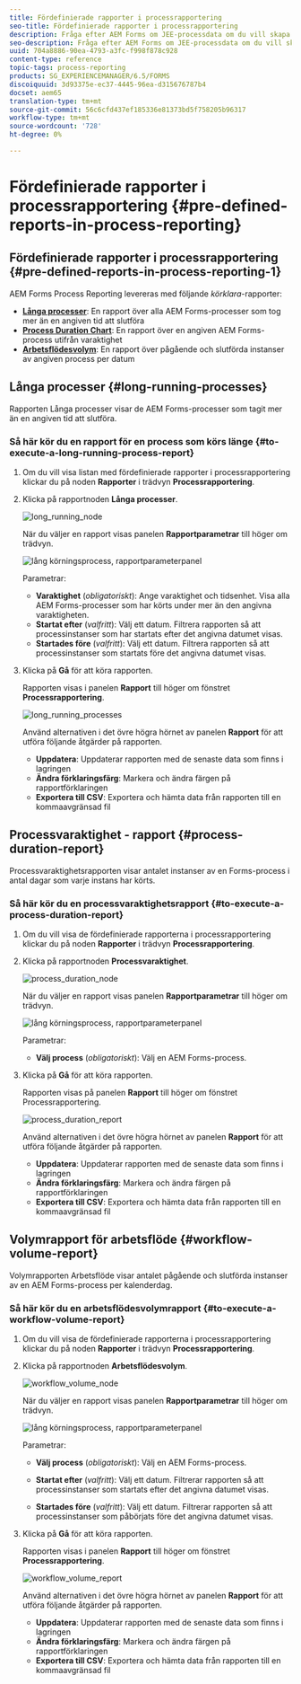```yaml
---
title: Fördefinierade rapporter i processrapportering
seo-title: Fördefinierade rapporter i processrapportering
description: Fråga efter AEM Forms om JEE-processdata om du vill skapa rapporter om långvariga processer, processens varaktighet och arbetsflödets volym
seo-description: Fråga efter AEM Forms om JEE-processdata om du vill skapa rapporter om långvariga processer, processens varaktighet och arbetsflödets volym
uuid: 704a8886-90ea-4793-a3fc-f998f878c928
content-type: reference
topic-tags: process-reporting
products: SG_EXPERIENCEMANAGER/6.5/FORMS
discoiquuid: 3d93375e-ec37-4445-96ea-d315676787b4
docset: aem65
translation-type: tm+mt
source-git-commit: 56c6cfd437ef185336e81373bd5f758205b96317
workflow-type: tm+mt
source-wordcount: '728'
ht-degree: 0%

---
```



# Fördefinierade rapporter i processrapportering {#pre-defined-reports-in-process-reporting}

## Fördefinierade rapporter i processrapportering {#pre-defined-reports-in-process-reporting-1}

AEM Forms Process Reporting levereras med följande *körklara*-rapporter:

* **[Långa processer](#long-running-processes)**: En rapport över alla AEM Forms-processer som tog mer än en angiven tid att slutföra
* **[Process Duration Chart](#process-duration-report)**: En rapport över en angiven AEM Forms-process utifrån varaktighet
* **[Arbetsflödesvolym](#workflow-volume-report)**: En rapport över pågående och slutförda instanser av angiven process per datum

## Långa processer {#long-running-processes}

Rapporten Långa processer visar de AEM Forms-processer som tagit mer än en angiven tid att slutföra.

### Så här kör du en rapport för en process som körs länge {#to-execute-a-long-running-process-report}

1. Om du vill visa listan med fördefinierade rapporter i processrapportering klickar du på noden **Rapporter** i trädvyn **Processrapportering**.
1. Klicka på rapportnoden **Långa processer**.

   ![long_running_node](assets/long_running_node.png)

   När du väljer en rapport visas panelen **Rapportparametrar** till höger om trädvyn.

   ![lång körningsprocess, rapportparameterpanel](assets/report_parameters_panel.png)

   Parametrar:

   * **Varaktighet**  (*obligatoriskt*): Ange varaktighet och tidsenhet. Visa alla AEM Forms-processer som har körts under mer än den angivna varaktigheten.
   * **Startat efter**  (*valfritt*): Välj ett datum. Filtrera rapporten så att processinstanser som har startats efter det angivna datumet visas.
   * **Startades före**  (*valfritt*): Välj ett datum. Filtrera rapporten så att processinstanser som startats före det angivna datumet visas.

1. Klicka på **Gå** för att köra rapporten.

   Rapporten visas i panelen **Rapport** till höger om fönstret **Processrapportering**.

   ![long_running_processes](assets/long_running_processes.png)

   Använd alternativen i det övre högra hörnet av panelen **Rapport** för att utföra följande åtgärder på rapporten.

   * **Uppdatera**: Uppdaterar rapporten med de senaste data som finns i lagringen
   * **Ändra förklaringsfärg**: Markera och ändra färgen på rapportförklaringen
   * **Exportera till CSV**: Exportera och hämta data från rapporten till en kommaavgränsad fil

## Processvaraktighet - rapport {#process-duration-report}

Processvaraktighetsrapporten visar antalet instanser av en Forms-process i antal dagar som varje instans har körts.

### Så här kör du en processvaraktighetsrapport {#to-execute-a-process-duration-report}

1. Om du vill visa de fördefinierade rapporterna i processrapportering klickar du på noden **Rapporter** i trädvyn **Processrapportering**.
1. Klicka på rapportnoden **Processvaraktighet**.

   ![process_duration_node](assets/process_duration_node.png)

   När du väljer en rapport visas panelen **Rapportparametrar** till höger om trädvyn.

   ![lång körningsprocess, rapportparameterpanel](assets/process_duration_params.png)

   Parametrar:

   * **Välj process**  (*obligatoriskt*): Välj en AEM Forms-process.

1. Klicka på **Gå** för att köra rapporten.

   Rapporten visas på panelen **Rapport** till höger om fönstret Processrapportering.

   ![process_duration_report](assets/process_duration_report.png)

   Använd alternativen i det övre högra hörnet av panelen **Rapport** för att utföra följande åtgärder på rapporten.

   * **Uppdatera**: Uppdaterar rapporten med de senaste data som finns i lagringen
   * **Ändra förklaringsfärg**: Markera och ändra färgen på rapportförklaringen
   * **Exportera till CSV**: Exportera och hämta data från rapporten till en kommaavgränsad fil

## Volymrapport för arbetsflöde {#workflow-volume-report}

Volymrapporten Arbetsflöde visar antalet pågående och slutförda instanser av en AEM Forms-process per kalenderdag.

### Så här kör du en arbetsflödesvolymrapport {#to-execute-a-workflow-volume-report}

1. Om du vill visa de fördefinierade rapporterna i processrapportering klickar du på noden **Rapporter** i trädvyn **Processrapportering**.
1. Klicka på rapportnoden **Arbetsflödesvolym**.

   ![workflow_volume_node](assets/workflow_volume_node.png)

   När du väljer en rapport visas panelen **Rapportparametrar** till höger om trädvyn.

   ![lång körningsprocess, rapportparameterpanel](assets/workflow_volume_params.png)

   Parametrar:

   * **Välj process**  (*obligatoriskt*): Välj en AEM Forms-process.

   * **Startat efter**  (*valfritt*): Välj ett datum. Filtrerar rapporten så att processinstanser som startats efter det angivna datumet visas.

   * **Startades före**  (*valfritt*): Välj ett datum. Filtrerar rapporten så att processinstanser som påbörjats före det angivna datumet visas.

1. Klicka på **Gå** för att köra rapporten.

   Rapporten visas i panelen **Rapport** till höger om fönstret **Processrapportering**.

   ![workflow_volume_report](assets/workflow_volume_report.png)

   Använd alternativen i det övre högra hörnet av panelen **Rapport** för att utföra följande åtgärder på rapporten.

   * **Uppdatera**: Uppdaterar rapporten med de senaste data som finns i lagringen
   * **Ändra förklaringsfärg**: Markera och ändra färgen på rapportförklaringen
   * **Exportera till CSV**: Exportera och hämta data från rapporten till en kommaavgränsad fil
